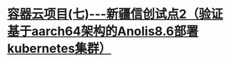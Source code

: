 # [容器云项目(七)---新疆信创试点2（验证基于aarch64架构的Anolis8.6部署kubernetes集群）](https://linuxwt.com/rong-qi-yun-xiang-mu-qi-xin-jiang-xin-chuang-shi-dian-2-yan-zheng-ji-yu-aarch64jia-gou-de-anolis8-6bu-shu-kubernetesji-qun/)